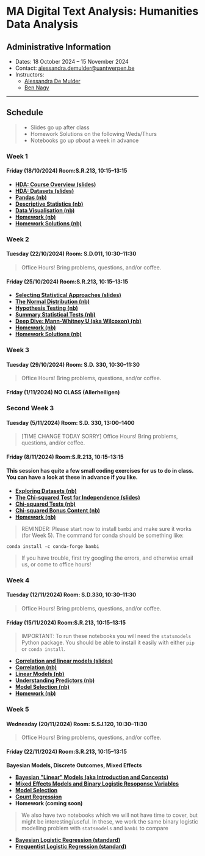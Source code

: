 # MA Digital Text Analysis: Humanities Data Analysis 

## Administrative Information
- Dates: 18 October 2024 – 15 November 2024
- Contact: [alessandra.demulder@uantwerpen.be](mailto:alessandra.demulder@uantwerpen.be)
- Instructors:
	- [Alessandra De Mulder](mailto:alessandra.demulder@uantwerpen.be)
	- [Ben Nagy](mailto:benjamin.nagy@uantwerpen.be)


**************************************************************************
## Schedule

>- Slides go up after class
>- Homework Solutions on the following Weds/Thurs
>- Notebooks go up *about* a week in advance

###  Week 1
#### Friday (18/10/2024) Room:S.R.213, 10:15–13:15

- **[HDA: Course Overview (slides)](https://github.com/bnagy/UAntwerpHDA24/blob/DTA_Bootcamp_2021_students/slides/session-1/1-1-course_intro.pdf )** 
- **[HDA: Datasets (slides)](https://github.com/bnagy/UAntwerpHDA24/blob/DTA_Bootcamp_2021_students/slides/session-1/1-2-datasets.pdf)** 
- **[Pandas (nb)](https://github.com/bnagy/UAntwerpHDA24/blob/DTA_Bootcamp_2021_students/notebooks/session-1/1-3-pandas.ipynb)** 
- **[Descriptive Statistics (nb)](https://github.com/bnagy/UAntwerpHDA24/blob/DTA_Bootcamp_2021_students/notebooks/session-1/1-4-descriptive.ipynb)** 
- **[Data Visualisation (nb)](https://github.com/bnagy/UAntwerpHDA24/blob/DTA_Bootcamp_2021_students/notebooks/session-1/1-5-visualization.ipynb)**
- **[Homework (nb)](https://github.com/bnagy/UAntwerpHDA24/blob/DTA_Bootcamp_2021_students/notebooks/session-1/1-6-homework.ipynb)**
- **[Homework Solutions (nb)](https://github.com/bnagy/UAntwerpHDA24/blob/DTA_Bootcamp_2021_students/notebooks/session-1/1-6-homework-solutions.ipynb)**

###  Week 2
#### Tuesday (22/10/2024) Room: S.D.011, 10:30–11:30
> Office Hours! Bring problems, questions, and/or coffee.

#### Friday (25/10/2024) Room:S.R.213, 10:15–13:15

- **[Selecting Statistical Approaches (slides)](slides/session-2/2-1-stat_appr.pdf)** 
- **[The Normal Distribution (nb)](https://github.com/bnagy/UAntwerpHDA24/blob/DTA_Bootcamp_2021_students/notebooks/session-2/2-1-normal-py.ipynb)** 
- **[Hypothesis Testing (nb)](https://github.com/bnagy/UAntwerpHDA24/blob/DTA_Bootcamp_2021_students/notebooks/session-2/2-2-hypothesis-py.ipynb)** 
- **[Summary Statistical Tests (nb)](https://github.com/bnagy/UAntwerpHDA24/blob/DTA_Bootcamp_2021_students/notebooks/session-2/2-3-tests-py.ipynb)** 
- **[Deep Dive: Mann-Whitney U (aka Wilcoxon) (nb)](https://github.com/bnagy/UAntwerpHDA24/blob/DTA_Bootcamp_2021_students/notebooks/session-2/2-4-wilcoxon-py.ipynb)** 
- **[Homework (nb)](https://github.com/bnagy/UAntwerpHDA24/blob/DTA_Bootcamp_2021_students/notebooks/session-2/2-5-homework.ipynb)**
- **[Homework Solutions (nb)](https://github.com/bnagy/UAntwerpHDA24/blob/DTA_Bootcamp_2021_students/notebooks/session-2/2-5-homework_solutions.ipynb)**

###  Week 3
#### Tuesday (29/10/2024) Room: S.D. 330, 10:30–11:30
> Office Hours! Bring problems, questions, and/or coffee.

#### Friday (1/11/2024) NO CLASS (Allerheiligen)

###  Second Week 3

#### Tuesday (5/11/2024) Room: S.D. 330, 13:00–1400
> [TIME CHANGE TODAY SORRY] Office Hours! Bring problems, questions, and/or coffee.

#### Friday (8/11/2024) Room:S.R.213, 10:15–13:15

#### This session has quite a few small coding exercises for us to do in class. You can have a look at these in advance if you like.

- **[Exploring Datasets (nb)](https://github.com/bnagy/UAntwerpHDA24/blob/DTA_Bootcamp_2021_students/notebooks/session-3/3-1-exploration.ipynb)** 
- **[The Chi-squared Test for Independence (slides)](slides/session-3/3-2-chi-squared.pdf)** 
- **[Chi-squared Tests (nb)](https://github.com/bnagy/UAntwerpHDA24/blob/DTA_Bootcamp_2021_students/notebooks/session-3/3-3-chisquare-code.ipynb)** 
- **[Chi-squared Bonus Content (nb)](https://github.com/bnagy/UAntwerpHDA24/blob/DTA_Bootcamp_2021_students/notebooks/session-3/3-4-chisquared-extra.ipynb)** 
- **[Homework (nb)](https://github.com/bnagy/UAntwerpHDA24/blob/DTA_Bootcamp_2021_students/notebooks/session-3/3-5-homework.ipynb)**

> REMINDER: Please start now to install `bambi` and make sure it works (for Week 5). The command for conda should be something like: 

`conda install -c conda-forge bambi`

> If you have trouble, first try googling the errors, and otherwise email us, or come to office hours!

###  Week 4
#### Tuesday (12/11/2024) Room: S.D.330, 10:30–11:30
> Office Hours! Bring problems, questions, and/or coffee.

#### Friday (15/11/2024) Room:S.R.213, 10:15–13:15

> IMPORTANT: To run these notebooks you will need the `statsmodels` Python package. You should be able to install it easily with either `pip` or `conda install`.

- **[Correlation and linear models (slides)](slides/session-4/4-0-stat_appr.pdf)**
- **[Correlation (nb)](https://github.com/bnagy/UAntwerpHDA24/blob/DTA_Bootcamp_2021_students/notebooks/session-4/4-1-correlations.ipynb)** 
- **[Linear Models (nb)](https://github.com/bnagy/UAntwerpHDA24/blob/DTA_Bootcamp_2021_students/notebooks/session-4/4-2-linear.ipynb)** 
- **[Understanding Predictors (nb)](https://github.com/bnagy/UAntwerpHDA24/blob/DTA_Bootcamp_2021_students/notebooks/session-4/4-3-predictors.ipynb)** 
- **[Model Selection (nb)](https://github.com/bnagy/UAntwerpHDA24/blob/DTA_Bootcamp_2021_students/notebooks/session-4/4-4-selection.ipynb)** 
- **[Homework (nb)](https://github.com/bnagy/UAntwerpHDA24/blob/DTA_Bootcamp_2021_students/notebooks/session-4/4-5-homework.ipynb)**

###  Week 5
#### Wednesday (20/11/2024) Room: S.SJ.120, 10:30–11:30
> Office Hours! Bring problems, questions, and/or coffee.

#### Friday (22/11/2024) Room:S.R.213, 10:15–13:15

**Bayesian Models, Discrete Outcomes, Mixed Effects**

- **[Bayesian "Linear" Models (aka Introduction and Concepts)](https://github.com/bnagy/UAntwerpHDA24/blob/DTA_Bootcamp_2021_students/notebooks/session-5/5-1-bayesian_linear_regression.ipynb)**
- **[Mixed Effects Models and Binary Logistic Resoponse Variables](https://github.com/bnagy/UAntwerpHDA24/blob/DTA_Bootcamp_2021_students/notebooks/session-5/5-2-bayesian_mixed_effects.ipynb)**
- **[Model Selection](https://github.com/bnagy/UAntwerpHDA24/blob/DTA_Bootcamp_2021_students/notebooks/session-5/5-3-bayesian_model_selection.ipynb)**
- **[Count Regression](https://github.com/bnagy/UAntwerpHDA24/blob/DTA_Bootcamp_2021_students/notebooks/session-5/5-4-bayesian_count_regression.ipynb)**
- **Homework (coming soon)**

> We also have two notebooks which we will not have time to cover, but might be interesting/useful. In these, we work the same binary logistic modelling problem with `statsmodels` and `bambi` to compare

- **[Bayesian Logistic Regression (standard)](https://github.com/bnagy/UAntwerpHDA24/blob/DTA_Bootcamp_2021_students/notebooks/session-5/extra_logistic_bayesian.ipynb)**
- **[Frequentist Logistic Regression (standard)](https://github.com/bnagy/UAntwerpHDA24/blob/DTA_Bootcamp_2021_students/notebooks/session-5/extra_logistic_frequentist.ipynb)**

